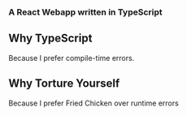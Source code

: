 ### A React Webapp written in TypeScript

## Why TypeScript
Because I prefer compile-time errors. 

## Why Torture Yourself
Because I prefer Fried Chicken over runtime errors